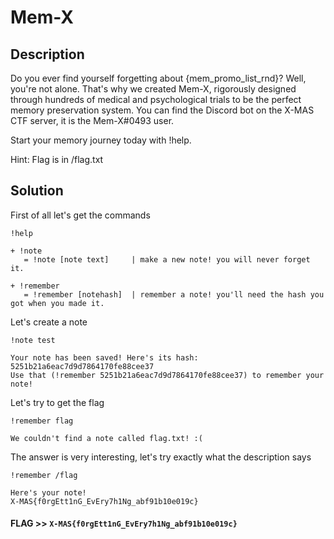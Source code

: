 # Mem-X

## Description

Do you ever find yourself forgetting about {mem_promo_list_rnd}? Well, you're not alone. That's why we created Mem-X, rigorously designed through hundreds of medical and psychological trials to be the perfect memory preservation system. You can find the Discord bot on the X-MAS CTF server, it is the Mem-X#0493 user.

Start your memory journey today with !help.

Hint: Flag is in /flag.txt

## Solution

First of all let's get the commands

```
!help

+ !note
   = !note [note text]     | make a new note! you will never forget it.

+ !remember
   = !remember [notehash]  | remember a note! you'll need the hash you got when you made it.
```

Let's create a note

```
!note test

Your note has been saved! Here's its hash: 5251b21a6eac7d9d7864170fe88cee37
Use that (!remember 5251b21a6eac7d9d7864170fe88cee37) to remember your note!
```

Let's try to get the flag

```
!remember flag

We couldn't find a note called flag.txt! :(
```

The answer is very interesting, let's try exactly what the description says

```
!remember /flag

Here's your note!
X-MAS{f0rgEtt1nG_EvEry7h1Ng_abf91b10e019c}
```

#### **FLAG >>** `X-MAS{f0rgEtt1nG_EvEry7h1Ng_abf91b10e019c}`